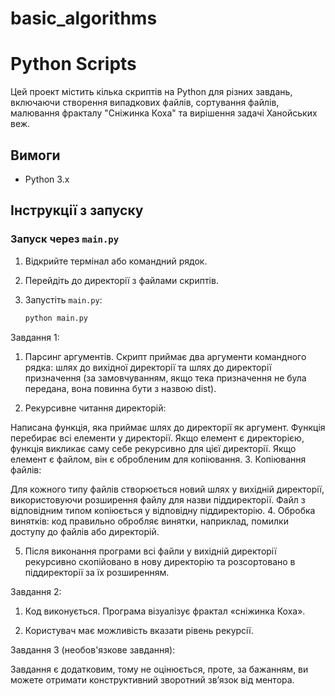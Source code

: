 # basic_algorithms

# Python Scripts

Цей проект містить кілька скриптів на Python для різних завдань, включаючи створення випадкових файлів, сортування файлів, малювання фракталу "Сніжинка Коха" та вирішення задачі Ханойських веж.

## Вимоги

- Python 3.x

## Інструкції з запуску

### Запуск через `main.py`

1. Відкрийте термінал або командний рядок.
2. Перейдіть до директорії з файлами скриптів.
3. Запустіть `main.py`:

   ```sh
   python main.py
   ```


Завдання 1:

1. Парсинг аргументів. Скрипт приймає два аргументи командного рядка: шлях до вихідної директорії та шлях до директорії призначення (за замовчуванням, якщо тека призначення не була передана, вона повинна бути з назвою dist).

2. Рекурсивне читання директорій:

Написана функція, яка приймає шлях до директорії як аргумент.
Функція перебирає всі елементи у директорії.
Якщо елемент є директорією, функція викликає саму себе рекурсивно для цієї директорії.
Якщо елемент є файлом, він є обробленим для копіювання.
3. Копіювання файлів:

Для кожного типу файлів створюється новий шлях у вихідній директорії, використовуючи розширення файлу для назви піддиректорії.
Файл з відповідним типом копіюється у відповідну піддиректорію.
4. Обробка винятків: код правильно обробляє винятки, наприклад, помилки доступу до файлів або директорій.

5. Після виконання програми всі файли у вихідній директорії рекурсивно скопійовано в нову директорію та розсортовано в піддиректорії за їх розширенням.



Завдання 2:

1. Код виконується. Програма візуалізує фрактал «сніжинка Коха».

2. Користувач має можливість вказати рівень рекурсії.



Завдання 3 (необов'язкове завдання):

Завдання є додатковим, тому не оцінюється, проте, за бажанням, ви можете отримати конструктивний зворотний зв’язок від ментора.